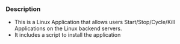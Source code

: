 ### Description
* This is a Linux Application that allows users Start/Stop/Cycle/Kill Applications on the Linux backend servers.
* It includes a script to install the application
